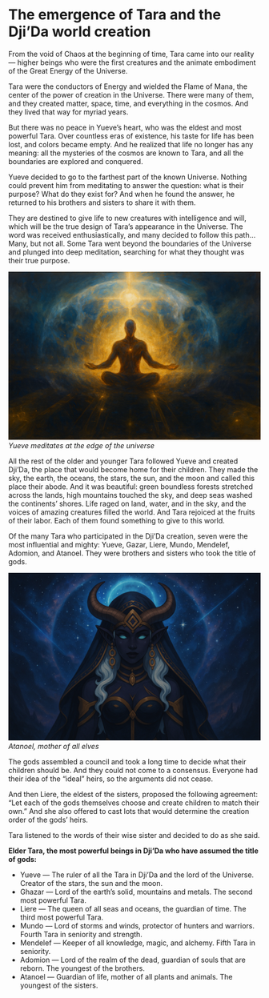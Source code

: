 # The emergence of Tara and the Dji’Da world creation  
  From the void of Chaos at the beginning of time, Tara came into our reality — higher beings who were the first creatures and the animate embodiment of the Great Energy of the Universe.

Tara were the conductors of Energy and wielded the Flame of Mana, the center of the power of creation in the Universe. There were many of them, and they created matter, space, time, and everything in the cosmos. And they lived that way for myriad years.

But there was no peace in Yueve’s heart, who was the eldest and most powerful Tara. Over countless eras of existence, his taste for life has been lost, and colors became empty. And he realized that life no longer has any meaning: all the mysteries of the cosmos are known to Tara, and all the boundaries are explored and conquered.

Yueve decided to go to the farthest part of the known Universe. Nothing could prevent him from meditating to answer the question: what is their purpose? What do they exist for? And when he found the answer, he returned to his brothers and sisters to share it with them.

They are destined to give life to new creatures with intelligence and will, which will be the true design of Tara’s appearance in the Universe. The word was received enthusiastically, and many decided to follow this path…Many, but not all. Some Tara went beyond the boundaries of the Universe and plunged into deep meditation, searching for what they thought was their true purpose.  

![](images/ueve.2x.png)
*Yueve meditates at the edge of the universe*  

All the rest of the older and younger Tara followed Yueve and created Dji’Da, the place that would become home for their children. They made the sky, the earth, the oceans, the stars, the sun, and the moon and called this place their abode. And it was beautiful: green boundless forests stretched across the lands, high mountains touched the sky, and deep seas washed the continents’ shores. Life raged on land, water, and in the sky, and the voices of amazing creatures filled the world. And Tara rejoiced at the fruits of their labor. Each of them found something to give to this world.

Of the many Tara who participated in the Dji’Da creation, seven were the most influential and mighty: Yueve, Gazar, Liere, Mundo, Mendelef, Adomion, and Atanoel. They were brothers and sisters who took the title of gods.

![](images/atanoel.2x.png)
*Atanoel, mother of all elves*

The gods assembled a council and took a long time to decide what their children should be. And they could not come to a consensus. Everyone had their idea of the “ideal” heirs, so the arguments did not cease.

And then Liere, the eldest of the sisters, proposed the following agreement: “Let each of the gods themselves choose and create children to match their own.” And she also offered to cast lots that would determine the creation order of the gods’ heirs.

Tara listened to the words of their wise sister and decided to do as she said.

**Elder Tara, the most powerful beings in Dji’Da who have assumed the title of gods:**

* Yueve — The ruler of all the Tara in Dji’Da and the lord of the Universe. Creator of the stars, the sun and the moon.
* Ghazar — Lord of the earth’s solid, mountains and metals. The second most powerful Tara.
* Liere — The queen of all seas and oceans, the guardian of time. The third most powerful Tara.
* Mundo — Lord of storms and winds, protector of hunters and warriors. Fourth Tara in seniority and strength.
* Mendelef — Keeper of all knowledge, magic, and alchemy. Fifth Tara in seniority.
* Adomion — Lord of the realm of the dead, guardian of souls that are reborn. The youngest of the brothers.
* Atanoel — Guardian of life, mother of all plants and animals. The youngest of the sisters.